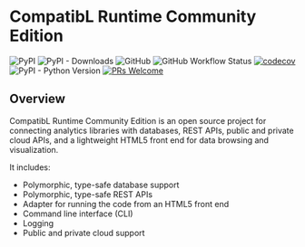 
# CompatibL Runtime Community Edition
![PyPI](https://img.shields.io/pypi/v/cl-runtime) ![PyPI - Downloads](https://img.shields.io/pypi/dm/cl-runtime) ![GitHub](https://img.shields.io/github/license/exxpe1/test) ![GitHub Workflow Status](https://img.shields.io/github/actions/workflow/status/exxpe1/test/python-package.yml) [![codecov](https://codecov.io/gh/exxpe1/test/branch/master/graph/badge.svg?token=2HAOJT62HU)](https://codecov.io/gh/exxpe1/test) ![PyPI - Python Version](https://img.shields.io/pypi/pyversions/cl-runtime) [![PRs Welcome](https://img.shields.io/badge/PRs-welcome-brightgreen.svg)](https://github.com/exxpe1/test)
## Overview

CompatibL Runtime Community Edition is an open source project 
for connecting analytics libraries with databases, REST APIs,
public and private cloud APIs, and a lightweight HTML5 front
end for data browsing and visualization.

It includes:

* Polymorphic, type-safe database support
* Polymorphic, type-safe REST APIs
* Adapter for running the code from an HTML5 front end 
* Command line interface (CLI)
* Logging
* Public and private cloud support
